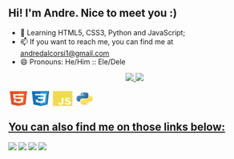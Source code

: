 ## Hi! I'm Andre. Nice to meet you :) 

- 🌱 Learning HTML5, CSS3, Python and JavaScript;
- 📫 If you want to reach me, you can find me at andredalcorsi1@gmail.com
- 😄 Pronouns: He/Him :: Ele/Dele


<div align="center">
  <a href="https://github.com/andredelcorso">
  <img height="180em" src="https://github-readme-stats.vercel.app/api?username=andredelcorso&show_icons=true&theme=midnight-purple&include_all_commits=true&count_private=true"/>
  <img height="180em" src="https://github-readme-stats.vercel.app/api/top-langs/?username=andredelcorso&layout=compact&langs_count=7&theme=midnight-purple"/>
</div>
  <div style="display: inline-block"></br>
    <img align="center" alt="Símbolo do HTML5" height="30" width="40" src="https://raw.githubusercontent.com/devicons/devicon/master/icons/html5/html5-original.svg">
    <img align="center" alt="Símbolo do CSS3" height="30" width="40" src="https://raw.githubusercontent.com/devicons/devicon/master/icons/css3/css3-original.svg">
    <img align="center" alt="Imagem do JavaScript" height="30" width="40" src="https://raw.githubusercontent.com/devicons/devicon/master/icons/javascript/javascript-plain.svg">
    <img align="center" alt="Símbolo do Python" height="30" width="40" src="https://raw.githubusercontent.com/devicons/devicon/master/icons/python/python-original.svg">
  </div>

## You can also find me on those links below: 

<div> 
  <a href="mailto:andredalcorsi1@gmail.com"><img src="https://img.shields.io/badge/-Gmail-%23333?style=for-the-badge&logo=gmail&logoColor=white" target="_blank"></a>
  <a href="https://instagram.com/_andredelcorso" target="_blank"><img src="https://img.shields.io/badge/-Instagram-%23E4405F?style=for-the-badge&logo=instagram&logoColor=white" target="_blank"></a>
  <a href="https://twitter.com/andredelcorso" target="_blank"><img src="https://img.shields.io/badge/Twitter-1DA1F2?style=for-the-badge&logo=twitter&logoColor=white" target="_blank"></a>
  <a href="https://www.linkedin.com/in/andredalcorsi/" target="_blank"><img src="https://img.shields.io/badge/-LinkedIn-%230077B5?style=for-the-badge&logo=linkedin&logoColor=white" target="_blank"></a> 
</div> 
